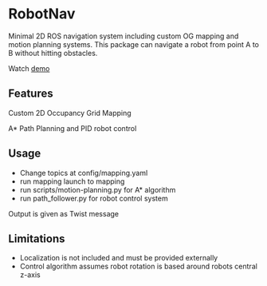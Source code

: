 # RobotNav
Minimal 2D ROS navigation system including custom OG mapping and motion planning systems. 
This package can navigate a robot from point A to B without hitting obstacles.

Watch [demo](https://www.youtube.com/watch?v=UGfTxcI47rI&list=PLFcVgs9SAZn24gF2VCl5zmnnEZ0ZZHbgb&index=3)

## Features

Custom 2D Occupancy Grid Mapping

A* Path Planning and PID robot control

## Usage
- Change topics at config/mapping.yaml
- run mapping launch to mapping
- run scripts/motion-planning.py for A* algorithm
- run path_follower.py for robot control system
 
Output is given as Twist message

## Limitations
- Localization is not included and must be provided externally
- Control algorithm assumes robot rotation is based around robots central z-axis
